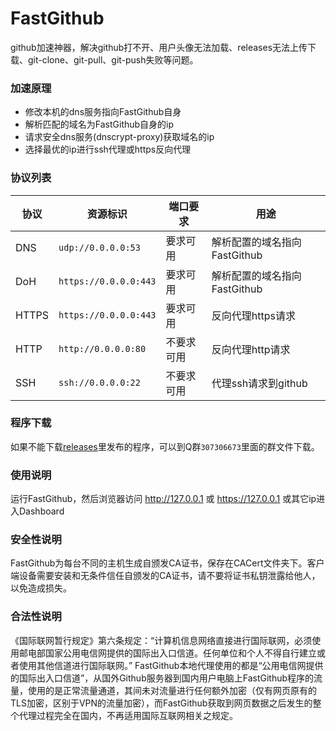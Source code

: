 # FastGithub
github加速神器，解决github打不开、用户头像无法加载、releases无法上传下载、git-clone、git-pull、git-push失败等问题。

### 加速原理
* 修改本机的dns服务指向FastGithub自身
* 解析匹配的域名为FastGithub自身的ip
* 请求安全dns服务(dnscrypt-proxy)获取域名的ip
* 选择最优的ip进行ssh代理或https反向代理 

### 协议列表
| 协议  | 资源标识            | 端口要求   | 用途                         |
| ----- | ------------------- | ---------- | ---------------------------- |
| DNS   | `udp://0.0.0.0:53`    | 要求可用   | 解析配置的域名指向FastGithub |
| DoH   | `https://0.0.0.0:443` | 要求可用   | 解析配置的域名指向FastGithub |
| HTTPS | `https://0.0.0.0:443` | 要求可用   | 反向代理https请求            |
| HTTP  | `http://0.0.0.0:80`   | 不要求可用 | 反向代理http请求             |
| SSH   | `ssh://0.0.0.0:22`    | 不要求可用 | 代理ssh请求到github          |

### 程序下载
如果不能下载[releases](https://github.com/dotnetcore/FastGithub)里发布的程序，可以到Q群`307306673`里面的群文件下载。

### 使用说明
运行FastGithub，然后浏览器访问 http://127.0.0.1 或 https://127.0.0.1 或其它ip进入Dashboard

### 安全性说明
FastGithub为每台不同的主机生成自颁发CA证书，保存在CACert文件夹下。客户端设备需要安装和无条件信任自颁发的CA证书，请不要将证书私钥泄露给他人，以免造成损失。

### 合法性说明
《国际联网暂行规定》第六条规定：“计算机信息网络直接进行国际联网，必须使用邮电部国家公用电信网提供的国际出入口信道。任何单位和个人不得自行建立或者使用其他信道进行国际联网。”
FastGithub本地代理使用的都是“公用电信网提供的国际出入口信道”，从国外Github服务器到国内用户电脑上FastGithub程序的流量，使用的是正常流量通道，其间未对流量进行任何额外加密（仅有网页原有的TLS加密，区别于VPN的流量加密），而FastGithub获取到网页数据之后发生的整个代理过程完全在国内，不再适用国际互联网相关之规定。
